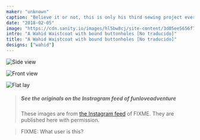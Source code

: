```yaml
---
maker: "unknown"
caption: "Believe it or not, this is only his third sewing project ever."
date: "2018-02-05"
image: "https://cdn.sanity.io/images/hl5bw8cj/site-content/3d05ee5656f7aac511d95ed567dab54c6545cd88-1080x1080.jpg"
intro: "A Wahid Waistcoat with bound buttonholes [No traducido]"
title: "A Wahid Waistcoat with bound buttonholes [No traducido]"
designs: ["wahid"]
---
```


![Side view](https://posts.freesewing.org/uploads/bound_wahid_2_8cecc34558.jpg "Side view")

![Front view](https://posts.freesewing.org/uploads/bound_wahid_3_f8978b57b8.jpg "Front view")

![Flat lay](https://posts.freesewing.org/uploads/bound_wahid_4_7ee387162d.jpg "Flat lay")

> ##### See the originals on the Instragram feed of funloveadventure
>
> These images are from
> [the Instagram feed](https://www.instagram.com/funloveadventure/) of FIXME.
> They are published here with permission.

> FIXME: What user is this?

